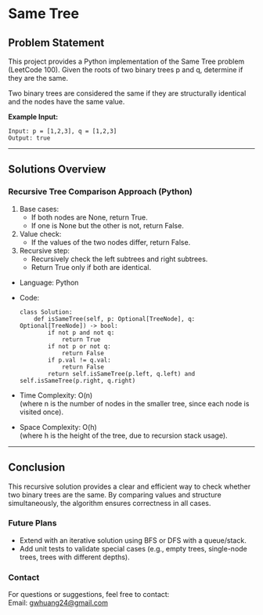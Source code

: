 # **Same Tree**

## **Problem Statement**
This project provides a Python implementation of the Same Tree problem (LeetCode 100).
Given the roots of two binary trees p and q, determine if they are the same.

Two binary trees are considered the same if they are structurally identical and the nodes have the same value.


**Example Input:**
  ```
  Input: p = [1,2,3], q = [1,2,3]
  Output: true
  ```
---

## **Solutions Overview**
### **Recursive Tree Comparison Approach (Python)**
1. Base cases:
   - If both nodes are None, return True.
   - If one is None but the other is not, return False.
2. Value check:
   - If the values of the two nodes differ, return False.
3. Recursive step:
   - Recursively check the left subtrees and right subtrees.
   - Return True only if both are identical.

- Language: Python
- Code:
  ```
  class Solution:
      def isSameTree(self, p: Optional[TreeNode], q: Optional[TreeNode]) -> bool:
          if not p and not q:
              return True
          if not p or not q:
              return False
          if p.val != q.val:
              return False
          return self.isSameTree(p.left, q.left) and self.isSameTree(p.right, q.right)
  ```
  
- Time Complexity: O(n)  
  (where n is the number of nodes in the smaller tree, since each node is visited once).  
- Space Complexity: O(h)  
  (where h is the height of the tree, due to recursion stack usage).  
  
---

## **Conclusion**
This recursive solution provides a clear and efficient way to check whether two binary trees are the same. By comparing values and structure simultaneously, the algorithm ensures correctness in all cases.  

### **Future Plans**
- Extend with an iterative solution using BFS or DFS with a queue/stack.
- Add unit tests to validate special cases (e.g., empty trees, single-node trees, trees with different depths).
  
### **Contact**
For questions or suggestions, feel free to contact:  
Email: gwhuang24@gmail.com
